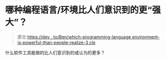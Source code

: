 # 哪种编程语言/环境比人们意识到的更“强大”？

> 原文:[https://dev . to/Ben/which-programming-language environment-is-powerful-than-people-realize-3 cle](https://dev.to/ben/which-programming-languageenvironment-is-more-powerful-than-people-realize-3cle)

什么软件工具能做的比人们意识到的或认为的更多？